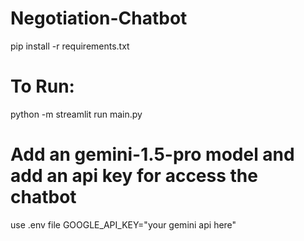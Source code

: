 # Negotiation-Chatbot

pip install -r requirements.txt

# To Run:
python -m streamlit run main.py

# Add an gemini-1.5-pro model and add an api key for access the chatbot

use .env file
GOOGLE_API_KEY="your gemini api here"
